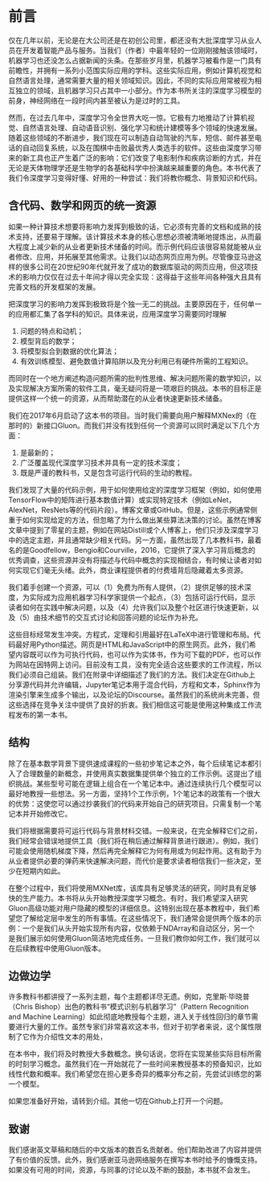 # 前言

仅在几年以前，无论是在大公司还是在初创公司里，都还没有大批深度学习从业人员在开发着智能产品与服务。当我们（作者）中最年轻的一位刚刚接触该领域时，机器学习也还没怎么占据新闻的头条。在那些岁月里，机器学习被看作是一门具有前瞻性，并拥有一系列小范围实际应用的学科。这些实际应用，例如计算机视觉和自然语言处理，通常需要大量的相关领域知识。因此，不同的实际应用常被视为相互独立的领域，且机器学习只占其中一小部分。作为本书所关注的深度学习模型的前身，神经网络在一段时间内甚至被认为是过时的工具。

然而，在过去几年中，深度学习令全世界大吃一惊。它极有力地推动了计算机视觉、自然语言处理、自动语音识别、强化学习和统计建模等多个领域的快速发展。随着这些领域的不断进步，我们现在可以制造自动驾驶的汽车，短信、邮件甚至电话的自动回复系统，以及在围棋中击败最优秀人类选手的软件。这些由深度学习带来的新工具也正产生着广泛的影响：它们改变了电影制作和疾病诊断的方式，并在无论是天体物理学还是生物学的各基础科学中扮演越来越重要的角色。本书代表了我们令深度学习变得好懂、好用的一种尝试：我们将教你概念、背景知识和代码。


## 含代码、数学和网页的统一资源

如果一种计算技术想要将影响力发挥到极致的话，它必须有完善的文档和成熟的技术支持，还要易于理解。该计算技术本身的核心思想必须被清晰地提炼出，从而最大程度上减少新的从业者更新技术储备的时间。而示例代码应该很容易就能被从业者修改、应用，并拓展至其他需求。让我们以动态网页应用为例。尽管像亚马逊这样的很多公司在20世纪90年代就开发了成功的数据库驱动的网页应用，但这项技术的影响力仅仅在过去十年间才得以完全实现：这得益于这些年间各种强大且具有完善文档的开发框架的发展。

把深度学习的影响力发挥到极致将是个独一无二的挑战。主要原因在于，任何单一的应用都汇集了各学科的知识。具体来说，应用深度学习需要同时理解

1. 问题的特点和动机；
1. 模型背后的数学；
1. 将模型拟合到数据的优化算法；
1. 有效训练模型、避免数值计算陷阱以及充分利用已有硬件所需的工程知识。

而同时在一个地方阐述构造问题所需的批判性思维、解决问题所需的数学知识，以及实现解决方案所需的软件工具，毫无疑问将是一项艰巨的挑战。本书的目标正是提供这样一个统一的资源，从而帮助潜在的从业者快速更新技术储备。


我们在2017年6月启动了这本书的项目。当时我们需要向用户解释MXNex的（在那时的）新接口Gluon。而我们并没有找到任何一个资源可以同时满足以下几个方面：

1. 是最新的；
1. 广泛覆盖现代深度学习技术并具有一定的技术深度；
1. 既是严谨的教科书，又是包含可运行代码的生动的教程。


我们发现了大量的代码示例，用于如何使用给定的深度学习框架（例如，如何使用TensorFlow中的矩阵进行基本数值计算）或实现特定技术（例如LeNet，AlexNet，ResNets等的代码片段）。博客文章或GitHub。但是，这些示例通常侧重于如何实现给定的方法，但忽略了为什么做出某些算法决策的讨论。虽然在博客文章中提到了零星的主题，例如在网站Distill或个人博客上，他们只涉及深度学习中的选定主题，并且通常缺少相关代码。另一方面，虽然出现了几本教科书，最着名的是Goodfellow，Bengio和Courville，2016，它提供了深入学习背后概念的优秀调查，这些资源并没有将描述与代码中概念的实现相结合，有时候让读者对如何实现它们毫无头绪。此外，商业课程提供者的付费墙背后隐藏着太多资源。

我们着手创建一个资源，可以（1）免费为所有人提供，（2）提供足够的技术深度，为实际成为应用机器学习科学家提供一个起点，（3）包括可运行代码，显示读者如何在实践中解决问题，以及（4）允许我们以及整个社区进行快速更新，以及（5）由技术细节的交互式讨论和回答问题的论坛作为补充。


这些目标经常发生冲突。方程式，定理和引用最好在LaTeX中进行管理和布局。代码最好用Python描述。网页是HTML和JavaScript中的原生网页。此外，我们希望内容既可以作为可执行代码，也可以作为实体书，作为可下载的PDF，也可以作为网站在因特网上访问。目前没有工具，没有完全适合这些要求的工作流程，所以我们必须自己组装。我们在附录中详细描述了我们的方法。我们决定在Github上分享源代码并允许编辑，Jupyter笔记本用于混合代码，方程和文本，Sphinx作为渲染引擎来生成多个输出，以及论坛的Discourse。虽然我们的系统尚未完善，但这些选择在竞争关注中提供了良好的折衷。我们相信这可能是使用这种集成工作流程发布的第一本书。



## 结构

除了在基本数学背景下提供速成课程的一些初步笔记本之外，每个后续笔记本都引入了合理数量的新概念，并使用真实数据集提供单个独立的工作示例。这提出了组织挑战。某些型号可能在逻辑上组合在一个笔记本中。通过连续执行几个模型可以最好地教授一些想法。另一方面，坚持1个工作示例，1个笔记本的政策有一个很大的优势：这使您可以通过抄袭我们的代码来开始自己的研究项目。只需复制一个笔记本并开始修改它。

我们将根据需要将可运行代码与背景材料交错。一般来说，在完全解释它们之前，我们经常会错误地提供工具（我们将在稍后通过解释背景进行跟进）。例如，我们可能会使用随机梯度下降，然后再完全解释它为何有用或为何起作用。这有助于为从业者提供必要的弹药来快速解决问题，而代价是要求读者相信我们一些决定，至少在短期内如此。

在整个过程中，我们将使用MXNet库，该库具有足够灵活的研究，同时具有足够快的生产能力。本书将从头开始教授深度学习概念。有时，我们希望深入研究Gluon高级功能对用户隐藏的模型的详细信息。这特别出现在基本教程中，我们希望您了解给定层中发生的所有事情。在这些情况下，我们通常会提供两个版本的示例：一个是我们从头开始实现所有内容，仅依赖于NDArray和自动区分，另一个是我们展示如何使用Gluon简洁地完成任务。一旦我们教你如何工作，我们就可以在后续教程中使用Gluon版本。



## 边做边学

许多教科书都讲授了一系列主题，每个主题都详尽无遗。例如，克里斯·毕晓普（Chris Bishop）出色的教科书“模式识别与机器学习”（Pattern Recognition and Machine Learning）如此彻底地教授每个主题，进入关于线性回归的章节需要进行大量的工作。虽然专家们非常喜欢这本书，但对于初学者来说，这个属性限制了它作为介绍性文本的用处，

在本书中，我们将及时教授大多数概念。换句话说，您将在实现某些实际目标所需的时刻学习概念。虽然我们在一开始就花了一些时间来教授基本的预备知识，比如线性代数和概率。我们希望您在担心更多奇异的概率分布之前，先尝试训练您的第一个模型。

如果您准备好开始，请转到介绍。其他一切在Github上打开一个问题。

## 致谢

我们感谢英文草稿和随后的中文版本的数百名贡献者。他们帮助改进了内容并提供了有价值的反馈。此外，我们感谢亚马逊网络服务在撰写本书时给予的慷慨支持。如果没有可用的时间，资源，与同事的讨论以及不断的鼓励，本书就不会发生。
